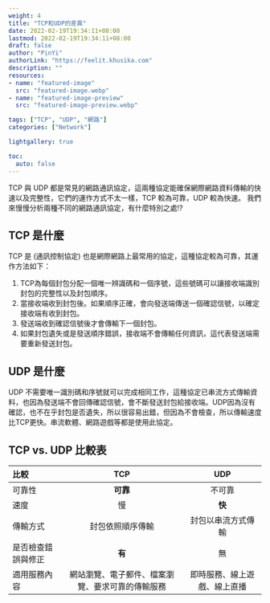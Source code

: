 ```yaml
---
weight: 4
title: "TCP和UDP的差異"
date: 2022-02-19T19:34:11+08:00
lastmod: 2022-02-19T19:34:11+08:00
draft: false
author: "PinYi"
authorLink: "https://feelit.khusika.com"
description: ""
resources:
- name: "featured-image"
  src: "featured-image.webp"
- name: "featured-image-preview"
  src: "featured-image-preview.webp"

tags: ["TCP", "UDP", "網路"]
categories: ["Network"]

lightgallery: true

toc:
  auto: false
---
```


TCP 與 UDP 都是常見的網路通訊協定，這兩種協定能確保網際網路資料傳輸的快速以及完整性，它們的運作方式不太一樣，TCP 較為可靠，UDP 較為快速。
我們來慢慢分析兩種不同的網路通訊協定，有什麼特別之處!?

<!--more-->

## TCP 是什麼

TCP 是 (通訊控制協定) 也是網際網路上最常用的協定，這種協定較為可靠，其運作方法如下：

1.  TCP為每個封包分配一個唯一辨識碼和一個序號，這些號碼可以讓接收端識別封包的完整性以及封包順序。
2. 當接收端收到封包後。如果順序正確，會向發送端傳送一個確認信號，以確定接收端有收到封包。
3. 發送端收到確認信號後才會傳輸下一個封包。
4. 如果封包遺失或是發送順序錯誤，接收端不會傳輸任何資訊，這代表發送端需要重新發送封包。

## UDP 是什麼

UDP 不需要唯一識別碼和序號就可以完成相同工作，這種協定已串流方式傳輸資料，也因為發送端不會回傳確認信號，會不斷發送封包給接收端。UDP因為沒有確認，也不在乎封包是否遺失，所以很容易出錯，但因為不會檢查，所以傳輸速度比TCP更快。串流軟體、網路遊戲等都是使用此協定。

##  TCP vs. UDP 比較表

| 比較 | TCP | UDP 
|:---- |:----:|:----:|
| 可靠性 | **可靠** | 不可靠 |
| 速度 | 慢 | **快** |
| 傳輸方式 | 封包依照順序傳輸 | 封包以串流方式傳輸 |
| 是否檢查錯誤與修正 | **有** | 無 |
| 適用服務內容 | 網站瀏覽、電子郵件、檔案瀏覽、要求可靠的傳輸服務 | 即時服務、線上遊戲、線上直播 |
